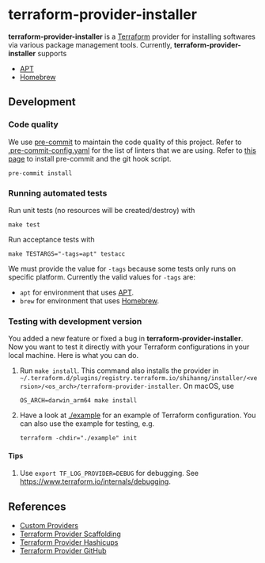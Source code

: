 # terraform-provider-installer

**terraform-provider-installer** is a [Terraform](https://www.terraform.io/) provider for installing softwares via various package management tools. Currently, **terraform-provider-installer** supports

- [APT](https://ubuntu.com/server/docs/package-management)
- [Homebrew](https://brew.sh/)

## Development

### Code quality

We use [pre-commit](https://pre-commit.com/) to maintain the code quality of this project. Refer to [.pre-commit-config.yaml](./.pre-commit-config.yaml) for the list of linters that we are using. Refer to [this page](https://pre-commit.com/#install) to install pre-commit and the git hook script.

```
pre-commit install
```

### Running automated tests

Run unit tests (no resources will be created/destroy) with

```
make test
```

Run acceptance tests with

```
make TESTARGS="-tags=apt" testacc
```

We must provide the value for `-tags` because some tests only runs on specific platform. Currently the valid values for `-tags` are:

- `apt` for environment that uses [APT](https://ubuntu.com/server/docs/package-management).
- `brew` for environment that uses [Homebrew](https://brew.sh/).

### Testing with development version

You added a new feature or fixed a bug in **terraform-provider-installer**. Now you want to test it directly with your Terraform configurations in your local machine. Here is what you can do.

1. Run `make install`. This command also installs the provider in `~/.terraform.d/plugins/registry.terraform.io/shihanng/installer/<version>/<os_arch>/terraform-provider-installer`. On macOS, use

   ```
   OS_ARCH=darwin_arm64 make install
   ```

2. Have a look at [./example](./example) for an example of Terraform configuration. You can also use the example for testing, e.g.
   ```
   terraform -chdir="./example" init
   ```

#### Tips

1. Use `export TF_LOG_PROVIDER=DEBUG` for debugging. See <https://www.terraform.io/internals/debugging>.

## References

- [Custom Providers](https://learn.hashicorp.com/collections/terraform/providers)
- [Terraform Provider Scaffolding](https://github.com/hashicorp/terraform-provider-scaffolding)
- [Terraform Provider Hashicups](https://github.com/hashicorp/terraform-provider-hashicups)
- [Terraform Provider GitHub](https://github.com/integrations/terraform-provider-github)
